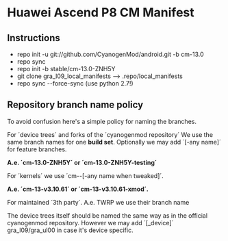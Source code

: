 # Huawei Ascend P8 CM Manifest

## Instructions
- repo init -u git://github.com/CyanogenMod/android.git -b cm-13.0
- repo sync
- repo init -b stable/cm-13.0-ZNH5Y
- git clone gra_l09_local_manifests --> .repo/local_manifests
- repo sync --force-sync (use python 2.7!)


## Repository branch name policy

To avoid confusion here's a simple policy for naming the branches.


For ´device trees´ and forks of the ´cyanogenmod repository´
We use the same branch names for one **build set**.
Optionally we may add ´[-any name]´ for feature branches.

**A.e. ´cm-13.0-ZNH5Y´ or ´cm-13.0-ZNH5Y-testing´**


For ´kernels´ we use ´cm-<major cm version>-<kernel-version>[-any name when 
tweaked]´.

**A.e. ´cm-13-v3.10.61´ or ´cm-13-v3.10.61-xmod´.**


For maintained ´3th party´. A.e. TWRP we use their branch name


The device trees itself should be named the same way as in the 
official cyanogenmod repository. However we may add ´[_device]´
gra_l09/gra_ul00 in case it's device specific.
